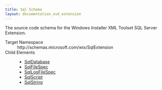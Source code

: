 ```yaml
---
title: Sql Schema
layout: documentation_xsd_extension
---
```

<p>             The source code schema for the Windows Installer XML Toolset SQL Server Extension.         </p>
<dl>
  <dt>Target Namespace</dt>
  <dd>http://schemas.microsoft.com/wix/SqlExtension</dd>
  <dt>Child Elements</dt>
  <dd>
    <ul>
      <li>
        <a href="./sqldatabase" class="extension">SqlDatabase</a>
      </li>
      <li>
        <a href="./sqlfilespec" class="extension">SqlFileSpec</a>
      </li>
      <li>
        <a href="./sqllogfilespec" class="extension">SqlLogFileSpec</a>
      </li>
      <li>
        <a href="./sqlscript" class="extension">SqlScript</a>
      </li>
      <li>
        <a href="./sqlstring" class="extension">SqlString</a>
      </li>
    </ul>
  </dd>
</dl>

